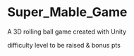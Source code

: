 # Super_Mable_Game
A 3D rolling ball game created with Unity

difficulty level to be raised
& bonus pts
